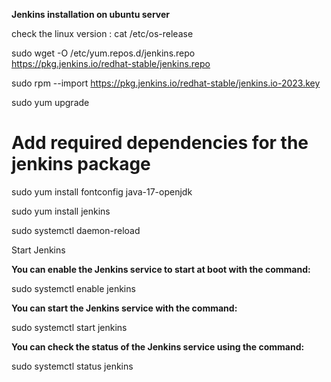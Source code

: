 >>>>>>>>>>>>>>>>>>>>>>>>>>>>>>>>>>>>>>>>>>>>>>>>>>>>
**Jenkins installation on ubuntu server**
>>>>>>>>>>>>>>>>>>>>>>>>>>>>>>>>>>>>>>>>>>>>>>>>>

check the linux version : cat /etc/os-release

sudo wget -O /etc/yum.repos.d/jenkins.repo \
    https://pkg.jenkins.io/redhat-stable/jenkins.repo
	
sudo rpm --import https://pkg.jenkins.io/redhat-stable/jenkins.io-2023.key

sudo yum upgrade

# Add required dependencies for the jenkins package

sudo yum install fontconfig java-17-openjdk

sudo yum install jenkins

sudo systemctl daemon-reload

Start Jenkins

**You can enable the Jenkins service to start at boot with the command:**

sudo systemctl enable jenkins

**You can start the Jenkins service with the command:**

sudo systemctl start jenkins

**You can check the status of the Jenkins service using the command:**

sudo systemctl status jenkins


